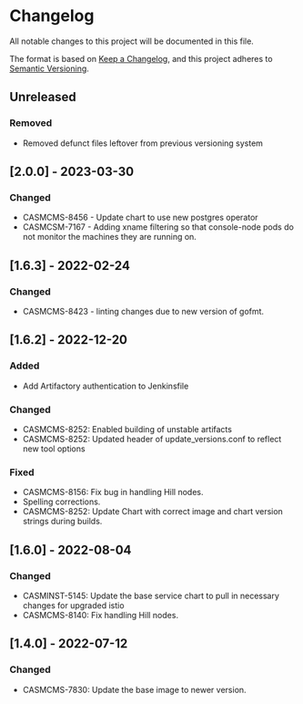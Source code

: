 # Changelog

All notable changes to this project will be documented in this file.

The format is based on [Keep a Changelog](https://keepachangelog.com/en/1.0.0/),
and this project adheres to [Semantic Versioning](https://semver.org/spec/v2.0.0.html).

## Unreleased
### Removed
- Removed defunct files leftover from previous versioning system

## [2.0.0] - 2023-03-30
### Changed
- CASMCMS-8456 - Update chart to use new postgres operator
- CASMCSM-7167 - Adding xname filtering so that console-node pods do not monitor the machines they are running on.
## [1.6.3] - 2022-02-24
### Changed
- CASMCMS-8423 - linting changes due to new version of gofmt.

## [1.6.2] - 2022-12-20
### Added
- Add Artifactory authentication to Jenkinsfile

### Changed
 - CASMCMS-8252: Enabled building of unstable artifacts
 - CASMCMS-8252: Updated header of update_versions.conf to reflect new tool options

### Fixed
 - CASMCMS-8156: Fix bug in handling Hill nodes.
 - Spelling corrections.
 - CASMCMS-8252: Update Chart with correct image and chart version strings during builds.

## [1.6.0] - 2022-08-04
### Changed
 - CASMINST-5145: Update the base service chart to pull in necessary changes for upgraded istio
 - CASMCMS-8140: Fix handling Hill nodes.

## [1.4.0] - 2022-07-12
### Changed
 - CASMCMS-7830: Update the base image to newer version.
